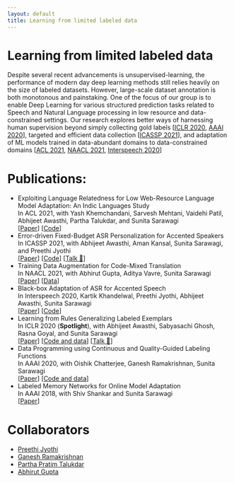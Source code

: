 ```yaml
---
layout: default
title: Learning from limited labeled data
---
```


# Learning from limited labeled data
Despite several recent advancements is unsupervised-learning, the performance of modern day deep learning methods still relies heavily on the size of labeled datasets. However, large-scale dataset annotation is both monotonous and painstaking. One of the focus of our group is to enable Deep Learning for various structured prediction tasks related to Speech and Natural Language processing in low resource and data-constrained settings. Our research explores better ways of harnessing human supervision beyond simply collecting gold labels [[ICLR 2020](https://openreview.net/forum?id=SkeuexBtDr), [AAAI 2020](https://arxiv.org/pdf/1911.09860.pdf)], targeted and efficient data collection [[ICASSP 2021](https://arxiv.org/abs/2103.03142)], and adaptation of ML models trained in data-abundant domains to data-constrained domains [[ACL 2021](https://arxiv.org/pdf/2106.03958.pdf), [NAACL 2021](https://arxiv.org/abs/2103.03142),  [Interspeech 2020](https://arxiv.org/pdf/2006.13519.pdf)]   

# Publications:
 * Exploiting Language Relatedness for Low Web-Resource Language Model Adaptation: An Indic Languages Study \
   In ACL 2021, with Yash Khemchandani, Sarvesh Mehtani, Vaidehi Patil, Abhijeet Awasthi, Partha Talukdar, and Sunita Sarawagi \
   \[[Paper](https://arxiv.org/pdf/2106.03958.pdf)\] \[[Code](https://github.com/yashkhem1/RelateLM)\] 
 * Error-driven Fixed-Budget ASR Personalization for Accented Speakers \
   In ICASSP 2021, with Abhijeet Awasthi, Aman Kansal, Sunita Sarawagi, and Preethi Jyothi\
   \[[Paper](https://arxiv.org/abs/2103.03142)\] \[[Code](https://github.com/awasthiabhijeet/Error-Driven-ASR-Personalization)\] \[[Talk 📢](https://youtu.be/oh3FHFz_5X0)\]
 * Training Data Augmentation for Code-Mixed Translation \
   In NAACL 2021, with Abhirut Gupta, Aditya Vavre, Sunita Sarawagi \
   \[[Paper](https://arxiv.org/abs/2103.03142)\] \[[Data](https://github.com/shruikan20/Spoken-Tutorial-Dataset)\]
 * Black-box Adaptation of ASR for Accented Speech \
   In Interspeech 2020, Kartik Khandelwal, Preethi Jyothi, Abhijeet Awasthi, Sunita Sarawagi \
   \[[Paper](https://arxiv.org/pdf/2006.13519.pdf)\] \[[Code](https://github.com/Kartik14/FineMerge)\]
 * Learning from Rules Generalizing Labeled Exemplars \
   In ICLR 2020 (**Spotlight**), with Abhijeet Awasthi, Sabyasachi Ghosh, Rasna Goyal, and Sunita Sarawagi \
   \[[Paper](https://openreview.net/forum?id=SkeuexBtDr)\] \[[Code and data](https://github.com/awasthiabhijeet/Learning-From-Rules)\] \[[Talk 📢](https://youtu.be/TQfq4YdqG3k)\]
 * Data Programming using Continuous and Quality-Guided Labeling Functions \
   In AAAI 2020, with Oishik Chatterjee, Ganesh Ramakrishnan, Sunita Sarawagi \
   \[[Paper](https://arxiv.org/pdf/1911.09860.pdf)\] \[[Code and data](https://github.com/oishik75/CAGE)\]
 * Labeled Memory Networks for Online Model Adaptation \
   In AAAI 2018, with Shiv Shankar and Sunita Sarawagi \
   \[[Paper](https://www.aaai.org/ocs/index.php/AAAI/AAAI18/paper/view/17141/16672)\]

# Collaborators
 * [Preethi Jyothi](https://www.cse.iitb.ac.in/~pjyothi/)
 * [Ganesh Ramakrishnan](https://www.cse.iitb.ac.in/~ganesh/)
 * [Partha Pratim Talukdar](http://talukdar.net/)
 * [Abhirut Gupta](https://scholar.google.com/citations?user=Vis091UAAAAJ&hl=en)
